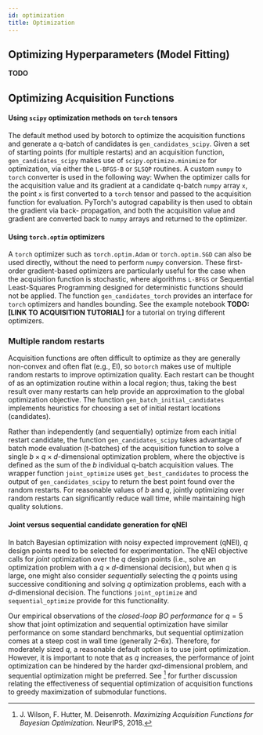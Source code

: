 ```yaml
---
id: optimization
title: Optimization
---
```


## Optimizing Hyperparameters (Model Fitting)

**TODO**



## Optimizing Acquisition Functions

#### Using `scipy` optimization methods on `torch` tensors

The default method used by botorch to optimize the acquisition functions and
generate a q-batch of candidates is `gen_candidates_scipy`. Given a set of
starting points (for multiple restarts) and an acquisition function,
`gen_candidates_scipy` makes use of `scipy.optimize.minimize` for optimization,
via either the `L-BFGS-B` or `SLSQP` routines. A custom `numpy` to `torch`
converter is used in the following way: Wwhen the optimizer calls for the acquisition value and its gradient at a candidate q-batch `numpy` array `x`, the point `x` is first converted to a `torch` tensor and passed to the acquisition function for evaluation.
PyTorch's autograd capability is then used to obtain the gradient via back-
propagation, and both the acquisition value and gradient are converted back to `numpy` arrays and returned to the optimizer.


#### Using `torch.optim` optimizers

A `torch` optimizer such as `torch.optim.Adam` or `torch.optim.SGD` can also be
used directly, without the need to perform `numpy` conversion. These first-order
gradient-based optimizers are particularly useful for the case when the
acquisition function is stochastic, where algorithms `L-BFGS` or Sequential
Least-Squares Programming designed for deterministic functions should not be
applied. The function `gen_candidates_torch` provides an interface for `torch`
optimizers and handles bounding. See the example notebook
**TODO: [LINK TO ACQUISITION TUTORIAL]** for a tutorial on trying different
optimizers.


### Multiple random restarts

Acquisition functions are often difficult to optimize as they are generally
non-convex and often flat (e.g., EI), so `botorch` makes use of multiple random
restarts to improve optimization quality. Each restart can be thought of as an
optimization routine within a local region; thus, taking the best result over
many restarts can help provide an approximation to the global optimization
objective. The function `gen_batch_initial_candidates` implements heuristics
for choosing a set of initial restart locations (candidates).

Rather than independently (and sequentially) optimize from each initial restart
candidate, the function `gen_candidates_scipy` takes advantage of batch mode
evaluation (t-batches) of the acquisition function to solve a single
$b \times q \times d$-dimensional optimization problem, where the objective is
defined as the sum of the $b$ individual q-batch acquisition values.
The wrapper function `joint_optimize` uses `get_best_candidates` to process the
output of `gen_candidates_scipy` to return the best point found over the random
restarts. For reasonable values of $b$ and $q$, jointly optimizing over random
restarts can significantly reduce wall time, while maintaining high quality
solutions.


#### Joint versus sequential candidate generation for qNEI

In batch Bayesian optimization with noisy expected improvement (qNEI), $q$
design points need to be selected for experimentation. The qNEI objective calls
for *joint* optimization over the $q$ design points (i.e., solve an optimization
problem with a $q \times d$-dimensional decision), but when $q$ is large, one
might also consider *sequentially* selecting the $q$ points using successive
conditioning and solving $q$ optimization problems, each with a $d$-dimensional
decision. The functions `joint_optimize` and `sequential_optimize` provide for
this functionality.

Our empirical observations of the *closed-loop BO performance* for $q = 5$ show
that joint optimization and sequential optimization have similar performance on
some standard benchmarks, but sequential optimization comes at a steep cost in
wall time (generally 2-6x). Therefore, for moderately sized $q$, a reasonable
default option is to use joint optimization.
However, it is important to note that as $q$ increases, the performance of joint
optimization can be hindered by the harder $q x d$-dimensional problem, and
sequential optimization might be preferred. See [^Wilson2018] for further
discussion relating the effectiveness of sequential optimization of acquisition
functions to greedy maximization of submodular functions.


[^Wilson2018]: J. Wilson, F. Hutter, M. Deisenroth.
*Maximizing Acquisition Functions for Bayesian Optimization.* NeurIPS, 2018.
